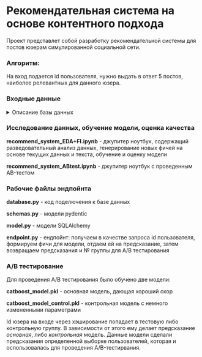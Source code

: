 # Рекомендательная система на основе контентного подхода

Проект представлет собой разработку рекомендательной системы для постов юзерам симулированной социальной сети.

### Алгоритм: 
На вход подается id пользователя, нужно выдать в ответ 5 постов, наиболее релевантных для данного юзера.

### Входные данные 
<details>
<summary>Описание базы данных</summary>

| Таблица     | Описание                                                                                                          |
|------------:|-------------------------------------------------------------------------------------------------------------------|
|user_data    | описание юзеров (id, пол, возрастб город, страна и др.                                                            |
|post_text_df | описание постов (id, текс, топик (тема))                                                                          |
|feed_post    | содержит историю о просмотренных постах для каждого юзера в изучаемый период (id юзера, id поста, действие (лайк/просмотр), таргет (1 у просмотров, если почти сразу после просмотра был совершен лайк, иначе 0. У действий like пропущенное значение.)                                                                                          |
</details>

### Исследование данных, обучение модели, оценка качества
__recommend_system_EDA+FI.ipynb__ - джупитер ноутбук, содержащий разведовательный анализ данных, генерирование новых фичей на основе текущих данных и текста, обучение и оценку модели

__recommend_system_ABtest.ipynb__ - джупитер ноутбук с проведенным AB-тестом

### Рабочие файлы эндпойнта
__database.py__ - код поделючения к базе данных

__schemas.py__ - модели pydentic

__model.py__ - модели SQLAlchemy

__endpoint.py__  - ендпойнт: получаем в качестве запроса id пользователя, формируем фичи для модели, отдаем ей на предсказание, затем возвращаем предсказания и № группы для A/B тестирования

### A/B тестирование
Для проведения A/B тестирования было обучено две модели:

__catboost_model.pkl__ - основная модель, дающая хороший скор 

__catboost_model_control.pkl__ - контрольная модель с немного измененными параметрами

Id юзера на входе через хэширование попадает в тестовую либо контрольную группу. В зависимости от этого ему делает предсказание *основная*, либо *контрольная* модель. Данные модели сделали предсказания определенной выборке пользователей, которая и оспользовалась для проведения A/B-тестирвания.

